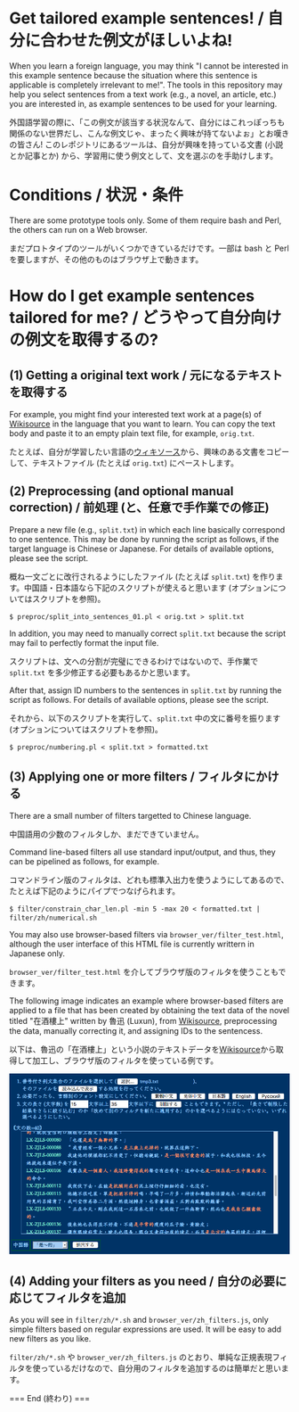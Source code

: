# Get tailored example sentences! / 自分に合わせた例文がほしいよね!

When you learn a foreign language, you may think "I cannot be interested in this example sentence because the situation where this sentence is applicable is completely irrelevant to me!".  The tools in this repository may help you select sentences from a text work (e.g., a novel, an article, etc.) you are interested in, as example sentences to be used for your learning.

外国語学習の際に、「この例文が該当する状況なんて、自分にはこれっぽっちも関係のない世界だし、こんな例文じゃ、まったく興味が持てないよぉ」とお嘆きの皆さん!
このレポジトリにあるツールは、自分が興味を持っている文書 (小説とか記事とか) から、学習用に使う例文として、文を選ぶのを手助けします。

# Conditions / 状況・条件

There are some prototype tools only.  Some of them require bash and Perl, the others can run on a Web browser.

まだプロトタイプのツールがいくつかできているだけです。一部は bash と Perl を要しますが、その他のものはブラウザ上で動きます。

# How do I get example sentences tailored for me? / どうやって自分向けの例文を取得するの?

## (1) Getting a original text work / 元になるテキストを取得する

For example, you might find your interested text work at a page(s) of [Wikisource](https://en.wikisource.org) in the language that you want to learn.  You can copy the text body and paste it to an empty plain text file, for example, `orig.txt`.

たとえば、自分が学習したい言語の[ウィキソース](https://ja.wikisource.org)から、興味のある文書をコピーして、テキストファイル (たとえば `orig.txt`) にペーストします。

## (2) Preprocessing (and optional manual correction) / 前処理 (と、任意で手作業での修正)

Prepare a new file (e.g., `split.txt`) in which each line basically correspond to one sentence.  This may be done by running the script as follows, if the target language is Chinese or Japanese.  For details of available options, please see the script.

概ね一文ごとに改行されるようにしたファイル (たとえば `split.txt`) を作ります。中国語・日本語なら下記のスクリプトが使えると思います (オプションについてはスクリプトを参照)。

````
$ preproc/split_into_sentences_01.pl < orig.txt > split.txt
````

In addition, you may need to manually correct `split.txt` because the script may fail to perfectly format the input file.

スクリプトは、文への分割が完璧にできるわけではないので、手作業で `split.txt` を多少修正する必要もあるかと思います。

After that, assign ID numbers to the sentences in `split.txt` by running the script as follows.  For details of available options, please see the script.

それから、以下のスクリプトを実行して、`split.txt` 中の文に番号を振ります (オプションについてはスクリプトを参照)。

````
$ preproc/numbering.pl < split.txt > formatted.txt
````

## (3) Applying one or more filters / フィルタにかける

There are a small number of filters targetted to Chinese language.

中国語用の少数のフィルタしか、まだできていません。

Command line-based filters all use standard input/output, and thus, they can be pipelined as follows, for example. 

コマンドライン版のフィルタは、どれも標準入出力を使うようにしてあるので、たとえば下記のようにパイプでつなげられます。

````
$ filter/constrain_char_len.pl -min 5 -max 20 < formatted.txt | filter/zh/numerical.sh
````

You may also use browser-based filters via `browser_ver/filter_test.html`, although the user interface of this HTML file is currently writtern in Japanese only.

`browser_ver/filter_test.html` を介してブラウザ版のフィルタを使うこともできます。

The following image indicates an example where browser-based filters are applied to a file that has been created by obtaining the text data of the novel titled "在酒樓上" written by 魯迅 (Luxun), from [Wikisource](https://zh.wikisource.org/wiki/%E5%9C%A8%E9%85%92%E6%A8%93%E4%B8%8A),  preprocessing the data, manually correcting it, and assigning IDs to the sentencess.

以下は、魯迅の「在酒樓上」という小説のテキストデータを[Wikisource](https://zh.wikisource.org/wiki/%E5%9C%A8%E9%85%92%E6%A8%93%E4%B8%8A)から取得して加工し、ブラウザ版のフィルタを使っている例です。

![browser-based filters](data/screen.png)

## (4) Adding your filters as you need / 自分の必要に応じてフィルタを追加

As you will see in `filter/zh/*.sh` and `browser_ver/zh_filters.js`, only simple filters based on regular expressions are used.  It will be easy to add new filters as you like.

`filter/zh/*.sh` や `browser_ver/zh_filters.js` のとおり、単純な正規表現フィルタを使っているだけなので、自分用のフィルタを追加するのは簡単だと思います。

=== End (終わり) ===
